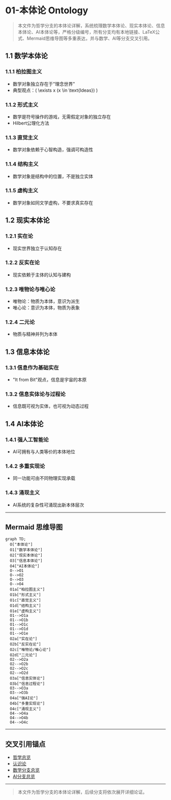 # 01-本体论 Ontology

> 本文件为哲学分支的本体论详解，系统梳理数学本体论、现实本体论、信息本体论、AI本体论等，严格分级编号，所有分支均有本地链接、LaTeX公式、Mermaid思维导图等多重表达，并与数学、AI等分支交叉引用。

## 1.1 数学本体论

### 1.1.1 柏拉图主义

- 数学对象独立存在于"理念世界"
- 典型观点：\( \exists x (x \in \text{Ideas}) \)

### 1.1.2 形式主义

- 数学是符号操作的游戏，无需假定对象的独立存在
- Hilbert公理化方法

### 1.1.3 直觉主义

- 数学对象依赖于心智构造，强调可构造性

### 1.1.4 结构主义

- 数学对象是结构中的位置，不是独立实体

### 1.1.5 虚构主义

- 数学对象如同文学虚构，不要求真实存在

## 1.2 现实本体论

### 1.2.1 实在论

- 现实世界独立于认知存在

### 1.2.2 反实在论

- 现实依赖于主体的认知与建构

### 1.2.3 唯物论与唯心论

- 唯物论：物质为本体，意识为派生
- 唯心论：意识为本体，物质为表象

### 1.2.4 二元论

- 物质与精神并列为本体

## 1.3 信息本体论

### 1.3.1 信息作为基础实在

- "It from Bit"观点，信息是宇宙的本原

### 1.3.2 信息实体论与过程论

- 信息既可视为实体，也可视为动态过程

## 1.4 AI本体论

### 1.4.1 强人工智能论

- AI可拥有与人类等价的本体地位

### 1.4.2 多重实现论

- 同一功能可由不同物理实现承载

### 1.4.3 涌现主义

- AI系统的复杂性可涌现出新本体层次

---

## Mermaid 思维导图

```mermaid
graph TD;
  O["本体论"]
  O1["数学本体论"]
  O2["现实本体论"]
  O3["信息本体论"]
  O4["AI本体论"]
  O-->O1
  O-->O2
  O-->O3
  O-->O4
  O1a["柏拉图主义"]
  O1b["形式主义"]
  O1c["直觉主义"]
  O1d["结构主义"]
  O1e["虚构主义"]
  O1-->O1a
  O1-->O1b
  O1-->O1c
  O1-->O1d
  O1-->O1e
  O2a["实在论"]
  O2b["反实在论"]
  O2c["唯物论/唯心论"]
  O2d["二元论"]
  O2-->O2a
  O2-->O2b
  O2-->O2c
  O2-->O2d
  O3a["信息实体论"]
  O3b["信息过程论"]
  O3-->O3a
  O3-->O3b
  O4a["强AI论"]
  O4b["多重实现论"]
  O4c["涌现主义"]
  O4-->O4a
  O4-->O4b
  O4-->O4c
```

---

## 交叉引用锚点

- [哲学总览](./00-Overview.md)
- [认识论](./02-Epistemology.md)
- [数学分支总览](../Mathematics/views/00-Overview.md)
- [AI分支总览](../AI/00-Overview.md)

---

> 本文件为哲学分支的本体论详解，后续分支将依次展开详细论证。
